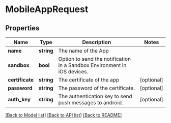 # MobileAppRequest

## Properties
Name | Type | Description | Notes
------------ | ------------- | ------------- | -------------
**name** | **string** | The name of the App | 
**sandbox** | **bool** | Option to send the notification in a Sandbox Environment in iOS devices. | 
**certificate** | **string** | The certificate of the app | [optional] 
**password** | **string** | The password of the certificate. | [optional] 
**auth_key** | **string** | The authentication key to send push messages to android. | [optional] 

[[Back to Model list]](../../README.md#documentation-for-models) [[Back to API list]](../../README.md#documentation-for-api-endpoints) [[Back to README]](../../README.md)

